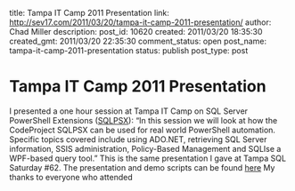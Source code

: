 title: Tampa IT Camp 2011 Presentation
link: http://sev17.com/2011/03/20/tampa-it-camp-2011-presentation/
author: Chad Miller
description: 
post_id: 10620
created: 2011/03/20 18:35:30
created_gmt: 2011/03/20 22:35:30
comment_status: open
post_name: tampa-it-camp-2011-presentation
status: publish
post_type: post

# Tampa IT Camp 2011 Presentation

I presented a one hour session at Tampa IT Camp on SQL Server PowerShell Extensions ([SQLPSX](http://sqlpsx.codeplex.com/)): “In this session we will look at how the CodeProject SQLPSX can be used for real world PowerShell automation. Specific topics covered include using ADO.NET, retrieving SQL Server information, SSIS administration, Policy-Based Management and SQLIse a WPF-based query tool.” This is the same presentation I gave at Tampa SQL Saturday #62. The presentation and demo scripts can be found [here](http://cid-ea42395138308430.office.live.com/self.aspx/Public/SQLSaturday%5E_Tampa%5E_20110115.zip) My thanks to everyone who attended